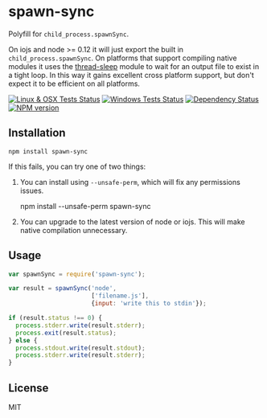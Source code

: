 # spawn-sync

Polyfill for `child_process.spawnSync`.

On iojs and node >= 0.12 it will just export the built in `child_process.spawnSync`. On platforms that support compiling native modules it uses the [thread-sleep](https://github.com/ForbesLindesay/thread-sleep) module to wait for an output file to exist in a tight loop.  In this way it gains excellent cross platform support, but don't expect it to be efficient on all platforms.

[![Linux & OSX Tests Status](https://img.shields.io/travis/ForbesLindesay/spawn-sync/master.svg?label=Linux%20%26%20OSX%20Tests)](https://travis-ci.org/ForbesLindesay/spawn-sync)
[![Windows Tests Status](https://img.shields.io/appveyor/ci/ForbesLindesay/spawn-sync/master.svg?label=Windows%20Tests)](https://ci.appveyor.com/project/ForbesLindesay/spawn-sync)
[![Dependency Status](https://img.shields.io/gemnasium/ForbesLindesay/spawn-sync.svg)](https://gemnasium.com/ForbesLindesay/spawn-sync)
[![NPM version](https://img.shields.io/npm/v/spawn-sync.svg)](http://badge.fury.io/js/spawn-sync)

## Installation

    npm install spawn-sync

If this fails, you can try one of two things:

1. You can install using `--unsafe-perm`, which will fix any permissions issues.

    npm install --unsafe-perm spawn-sync

2. You can upgrade to the latest version of node or iojs.  This will make native compilation unnecessary.

## Usage

```js
var spawnSync = require('spawn-sync');

var result = spawnSync('node',
                       ['filename.js'],
                       {input: 'write this to stdin'});

if (result.status !== 0) {
  process.stderr.write(result.stderr);
  process.exit(result.status);
} else {
  process.stdout.write(result.stdout);
  process.stderr.write(result.stderr);
}
```

## License

  MIT
